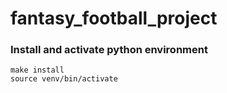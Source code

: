 # fantasy_football_project

### Install and activate python environment
```
make install
source venv/bin/activate
```
